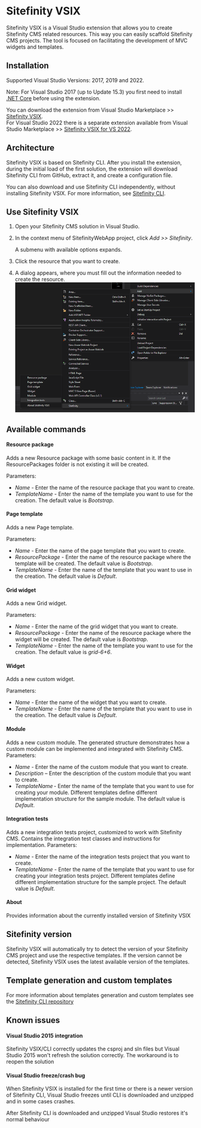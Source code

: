 # Sitefinity VSIX
Sitefinity VSIX is a Visual Studio extension that allows you to create Sitefinity CMS related resources. This way you can easily scaffold Sitefinity CMS projects. The tool is focused on facilitating the development of MVC widgets and templates.

## Installation
Supported Visual Studio Versions: 2017, 2019 and 2022.

Note: For Visual Studio 2017 (up to Update 15.3) you first need to install [.NET Core](https://www.microsoft.com/net/download/windows) before using the extension.

You can download the extension from Visual Studio Marketplace >> [Sitefinity VSIX](https://marketplace.visualstudio.com/items?itemName=vs-publisher-443.Sitefinity-VSIX).</br>
For Visual Studio 2022 there is a separate extension available from Visual Studio Marketplace >> [Sitefinity VSIX for VS 2022](https://marketplace.visualstudio.com/items?itemName=vs-publisher-443.Sitefinity-VSIX-VS22).

## Architecture
Sitefinity VSIX is based on Sitefinity CLI. After you install the extension, during the initial load of the first solution, the extension will download Sitefinity CLI from GitHub, extract it, and create a configuration file.

You can also download and use Sitefinity CLI independently, without installing Sitefinity VSIX.
For more information, see [Sitefinity CLI](https://github.com/Sitefinity/Sitefinity-CLI).

## Use Sitefinity VSIX

1. Open your Sitefinity CMS solution in Visual Studio.
2. In the context menu of SitefinityWebApp project, click *Add >> Sitefinity*.

   A submenu with available options expands.
3. Click the resource that you want to create.
4. A dialog appears, where you must fill out the information needed to create the resource. 
![Menu](images/menu.PNG)

## Available commands
#### Resource package
Adds a new Resource package with some basic content in it. If the ResourcePackages folder is not existing it will be created.

Parameters:
 - *Name* - Enter the name of the resource package that you want to create.
 - *TemplateName* - Enter the name of the template you want to use for the creation. The default value is *Bootstrap*.

#### Page template
Adds a new Page template.

Parameters:
 - *Name* - Enter the name of the page template that you want to create.
 - *ResourcePackage* - Enter the name of the resource package where the template will be created. The default value is *Bootstrap*.
 - *TemplateName* - Enter the name of the template that you want to use in the creation. The default value is *Default*.

#### Grid widget

Adds a new Grid widget.

Parameters:
 - *Name* - Enter the name of the grid widget that you want to create.
 - *ResourcePackage* - Enter the name of the resource package where the widget will be created. The default value is *Bootstrap*.
 - *TemplateName* - Enter the name of the template you want to use for the creation. The default value is *grid-6+6*.

#### Widget
Adds a new custom widget.

Parameters:
 - *Name* - Enter the name of the widget that you want to create.
 - *TemplateName* - Enter the name of the template that you want to use in the creation. The default value is *Default*.
 
#### Module
Adds a new custom module. The generated structure demonstrates how a custom module can be implemented and integrated with Sitefinity CMS. 
Parameters:
 - *Name* - Enter the name of the custom module that you want to create. 
 - *Description* – Enter the description of the custom module that you want to create. 
 - *TemplateName* - Enter the name of the template that you want to use for creating your module. Different templates define different implementation structure for the sample module. The default value is *Default*.

#### Integration tests
Adds a new integration tests project, customized to work with Sitefinity CMS. Contains the integration test classes and instructions for implementation. 
Parameters:
 - *Name* - Enter the name of the integration tests project that you want to create. 
 - *TemplateName* - Enter the name of the template that you want to use for creating your integration tests project. Different templates define different implementation structure for the sample project. The default value is *Default*.
 
#### About
Provides information about the currently installed version of Sitefinity VSIX 

## Sitefinity version
Sitefinity VSIX will automatically try to detect the version of your Sitefinity CMS project and use the respective templates. If the version cannot be detected, Sitefinity VSIX uses the latest available version of the templates.

## Template generation and custom templates
For more information about templates generation and custom templates see the [Sitefinity CLI repository](https://github.com/Sitefinity/Sitefinity-CLI) 

## Known issues
#### Visual Studio 2015 integration
Sitefinity VSIX/CLI correctly updates the csproj and sln files but Visual Studio 2015 won't refresh the solution correctly. 
The workaround is to reopen the solution

#### Visual Studio freeze/crash bug
When Sitefinity VSIX is installed for the first time or there is a newer version of Sitefinity CLI, Visual Studio freezes until CLI is downloaded and unzipped and in some cases crashes. 

After Sitefinity CLI is downloaded and unzipped Visual Studio restores it's normal behaviour
